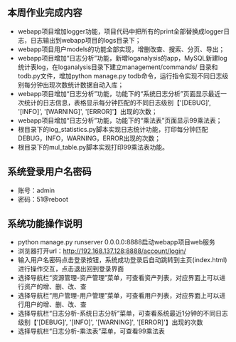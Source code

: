 ## 本周作业完成内容
 - webapp项目增加logger功能，项目代码中把所有的print全部替换成logger日志，日志输出到webapp项目的logs目录下；
 - webapp项目用户models的功能全部实现，增删改查、搜索、分页、导出；
 - webapp项目增加“日志分析”功能，新增loganalysis的app，MySQL新建log统计表log，在loganalysis目录下建立management/commands/ 目录和todb.py文件，增加python manage.py todb命令，运行指令实现不同日志级别每分钟出现次数统计数据自动入库；
 - webapp项目增加“日志分析”功能，功能下的“系统日志分析”页面显示最近一次统计的日志信息，表格显示每分钟匹配的不同日志级别【'[DEBUG]', '[INFO]', '[WARNING]', '[ERROR]'】出现的次数；
 - webapp项目增加“日志分析”功能，功能下的“乘法表”页面显示99乘法表；
 - 根目录下的log_statistics.py脚本实现日志统计功能，打印每分钟匹配DEBUG，INFO，WARNING，ERROR出现的次数；
 - 根目录下的mul_table.py脚本实现打印99乘法表功能。


## 系统登录用户名密码
 - 账号：admin
 - 密码：51@reboot
 
## 系统功能操作说明
 - python manage.py runserver 0.0.0.0:8888启动webapp项目web服务
 - 浏览器打开url：http://192.168.137.128:8888/account/login/
 - 输入用户名密码点击登录按钮，系统成功登录后自动跳转到主页(index.html)进行操作交互，点击退出回到登录界面
 - 选择导航栏“资源管理-资产管理”菜单，可查看资产列表，对应界面上可以进行资产的增、删、改、查
 - 选择导航栏“用户管理-用户管理”菜单，可查看用户列表，对应界面上可以进行用户的增、删、改、查
 - 选择导航栏“日志分析-系统日志分析”菜单，可查看系统最近1分钟的不同日志级别【'[DEBUG]', '[INFO]', '[WARNING]', '[ERROR]'】出现的次数
 - 选择导航栏“日志分析-乘法表”菜单，可查看99乘法表
 

